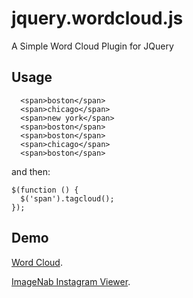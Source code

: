 jquery.wordcloud.js
===================

A Simple Word Cloud Plugin for JQuery

Usage
-----

      <span>boston</span>
      <span>chicago</span>
      <span>new york</span>
      <span>boston</span>
      <span>boston</span>
      <span>chicago</span>
      <span>boston</span>

and then:

    $(function () {
      $('span').tagcloud();
    });

Demo
----
[Word Cloud](http://techslides.com/demos/wordcloud.html "jquery.wordcloud.js Demo").

[ImageNab Instagram Viewer](http://imagenab.com/ "Browsing Instagram on the Web").